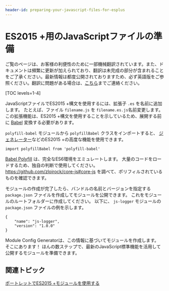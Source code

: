 ```yaml
---
header-id: preparing-your-javascript-files-for-esplus
---
```


# ES2015 +用のJavaScriptファイルの準備

<p class="alert alert-info"><span class="wysiwyg-color-blue120">ご覧のページは、お客様の利便性のために一部機械翻訳されています。また、ドキュメントは頻繁に更新が加えられており、翻訳は未完成の部分が含まれることをご了承ください。最新情報は都度公開されておりますため、必ず英語版をご参照ください。翻訳に問題がある場合は、<a href="mailto:support-content-jp@liferay.com">こちら</a>までご連絡ください。</span></p>

[TOC levels=1-4]

JavaScriptファイルでES2015 +構文を使用するには、拡張子 `.es` を名前に追加します。 たとえば、ファイル `filename.js` を `filename.es.js`名前変更します。 この拡張機能は、ES2015 +構文を使用することを示しているため、展開する前に [Babel](https://babeljs.io/) 変換する必要があります。

`polyfill-babel` モジュールから `polyfillBabel` クラスをインポートすると、 [ジェネレーター](https://babeljs.io/docs/learn-es2015/#generators)などのES2015 +の高度な機能を使用できます。

    import polyfillBabel from 'polyfill-babel'

[Babel Polyfill](http://babeljs.io/docs/usage/polyfill/) は、完全なES6環境をエミュレートします。 大量のコードをロードするため、独自の判断で使用してください。 <https://github.com/zloirock/core-js#core-js> を調べて、ポリフィルされているものを確認できます。

モジュールの作成が完了したら、バンドルの名前とバージョンを指定する `package.json` ファイルを作成してモジュールを公開できます。 これをモジュールのルートフォルダーに作成してください。 以下に、 `js-logger` モジュールの `package.json` ファイルの例を示します。

    {
        "name": "js-logger",
        "version": "1.0.0"
    }

Module Config Generatorは、この情報に基づいてモジュールを作成します。 そこにあります！ ほんの数ステップで、最新のJavaScript標準機能を活用して公開するモジュールを準備できます。

## 関連トピック

[ポートレットでES2015 +モジュールを使用する](/docs/7-1/tutorials/-/knowledge_base/t/using-esplus-modules-in-your-portlet)
